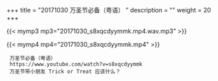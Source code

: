 +++
title = "20171030  万圣节必备（粤语） "
description = ""
weight = 20
+++

{{< mymp3 mp3="20171030_s8xqcdyymmk.mp4.wav.mp3" >}}

{{< mymp4 mp4="20171030_s8xqcdyymmk.mp4" >}}

     万圣节必备（粤语） 
     https://www.youtube.com/watch?v=s8xqcdyymmk 
     万圣节带小朋友 Trick or Treat 应该什么？ 
